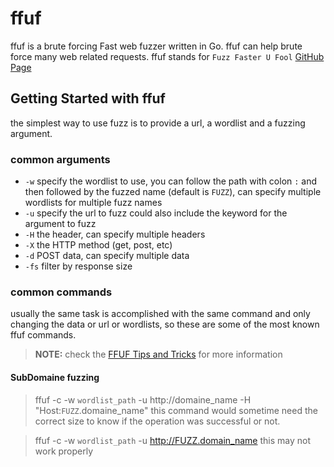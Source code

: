 # ffuf
ffuf is a brute forcing Fast web fuzzer written in Go. ffuf can help brute force many web related requests.
ffuf stands for ``Fuzz Faster U Fool``
[GitHub Page](https://github.com/ffuf/ffuf) 
## Getting Started with ffuf
the simplest way to use fuzz is to provide a url, a wordlist and a fuzzing argument.
### common arguments
- ``-w`` specify the wordlist to use, you can follow the path with colon ``:`` and then followed by the fuzzed name (default is ``FUZZ``), can specify multiple wordlists for multiple fuzz names
- ``-u`` specify the url to fuzz could also include the keyword for the argument to fuzz
- ``-H`` the header, can specify multiple headers
- ``-X`` the HTTP method (get, post, etc)
- ``-d`` POST data, can specify multiple data
- ``-fs`` filter by response size
### common commands
usually the same task is accomplished with the same command and only changing the data or url or wordlists, so these are some of the most known ffuf commands.
>**NOTE:** check the [FFUF Tips and Tricks](https://github.com/tamimhasan404/FFUF-Tips-And-Tricks) for more information

#### SubDomaine fuzzing
> ffuf -c -w `wordlist_path` -u http://domaine_name -H "Host:`FUZZ`.domaine_name" 
> this command would sometime need the correct size to know if the operation was successful or not. 

> ffuf -c -w `wordlist_path` -u http://FUZZ.domain_name
> this may not work properly